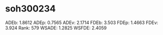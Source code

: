 # soh300234

ADEb: 1.8612
ADEp: 0.7565
ADEv: 2.1714
FDEb: 3.503
FDEp: 1.4663
FDEv: 3.924
Rank: 579
WSADE: 1.2825
WSFDE: 2.4059